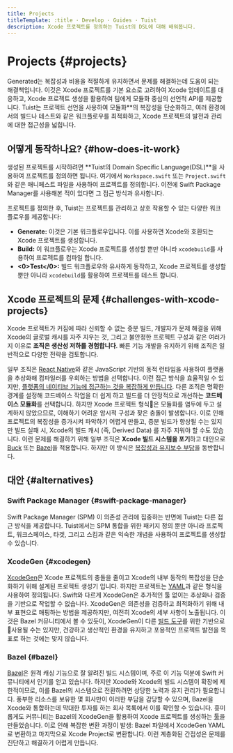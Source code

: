 ```yaml
---
title: Projects
titleTemplate: :title · Develop · Guides · Tuist
description: Xcode 프로젝트를 정의하는 Tuist의 DSL에 대해 배워봅니다.
---
```


# Projects {#projects}

Generated는 복잡성과 비용을 적절하게 유지하면서 문제를 해결하는데 도움이 되는 해결책입니다. 이것은 Xcode 프로젝트를 기본 요소로 고려하여 Xcode 업데이트를 대응하고, Xcode 프로젝트 생성을 활용하여 팀에게 모듈화 중심의 선언적 API를 제공합니다. Tuist는 프로젝트 선언을 사용하여 모듈화\*\*의 복잡성을 단순화하고, 여러 환경에서의 빌드나 테스트와 같은 워크플로우를 최적화하고, Xcode 프로젝트의 발전과 관리에 대한 접근성을 넓힙니다.

## 어떻게 동작하나요? {#how-does-it-work}

생성된 프로젝트를 시작하려면 \*\*Tuist의 Domain Specific Language(DSL)\*\*을 사용하여 프로젝트를 정의하면 됩니다. 여기에서 `Workspace.swift` 또는 `Project.swift`와 같은 매니페스트 파일을 사용하여 프로젝트를 정의합니다. 이전에 Swift Package Manager를 사용해본 적이 있다면 그 접근 방식과 유사합니다.

프로젝트를 정의한 후, Tuist는 프로젝트를 관리하고 상호 작용할 수 있는 다양한 워크플로우를 제공합니다:

- **Generate:** 이것은 기본 워크플로우입니다. 이를 사용하면 Xcode와 호환되는 Xcode 프로젝트를 생성합니다.
- **<LocalizedLink href="/guides/features/test">Build</LocalizedLink>:** 이 워크플로우는 Xcode 프로젝트를 생성할 뿐만 아니라 `xcodebuild`를 사용하여 프로젝트를 컴파일 합니다.
- **<0>Test</0>:** 빌드 워크플로우와 유사하게 동작하고, Xcode 프로젝트를 생성할 뿐만 아니라 `xcodebuild`를 활용하여 프로젝트를 테스트 합니다.

## Xcode 프로젝트의 문제 {#challenges-with-xcode-projects}

Xcode 프로젝트가 커짐에 따라 신뢰할 수 없는 증분 빌드, 개발자가 문제 해결을 위해 Xcode의 글로벌 캐시를 자주 지우는 것, 그리고 불안정한 프로젝트 구성과 같은 여러가지 이유로 **조직은 생산성 저하를 경험합니다**. 빠른 기능 개발을 유지하기 위해 조직은 일반적으로 다양한 전략을 검토합니다.

일부 조직은 [React Native](https://reactnative.dev/)와 같은 JavaScript 기반의 동적 런타임을 사용하여 플랫폼을 추상화해 컴파일러를 우회하는 방법을 선택합니다. 이런 접근 방식을 효율적일 수 있지만, [플랫폼의 네이티브 기능에 접근하는 것을 복잡하게 만듭니다](https://shopify.engineering/building-app-clip-react-native). 다른 조직은 명확한 경계를 설정해 코드베이스 작업을 더 쉽게 하고 빌드를 더 안정적으로 개선하는  **코드베이스 모듈화**를 선택합니다. 하지만 Xcode 프로젝트 형식은 모듈화를 염두에 두고 설계하지 않았으므로, 이해하기 어려운 암시적 구성과 잦은 충돌이 발생합니다. 이로 인해 프로젝트의 복잡성을 증가시켜 파악하기 어렵게 만들고, 증분 빌드가 향상될 수는 있지만 빌드 실패 시, Xcode의 빌드 캐시 (즉, Derived Data) 를 자주 지워야 할 수도 있습니다. 이런 문제를 해결하기 위해 일부 조직은 **Xcode 빌드 시스템을 포기**하고 대안으로 [Buck](https://buck.build/) 또는 [Bazel](https://bazel.build/)을 적용합니다. 하지만 이 방식은 [복잡성과 유지보수 부담](https://bazel.build/migrate/xcode)을 동반합니다.

## 대안 {#alternatives}

### Swift Package Manager {#swift-package-manager}

Swift Package Manager (SPM) 이 의존성 관리에 집중하는 반면에 Tuist는 다른 접근 방식을 제공합니다. Tuist에서는 SPM 통합을 위한 패키지 정의 뿐만 아니라 프로젝트, 워크스페이스, 타겟, 그리고 스킴과 같은 익숙한 개념을 사용하여 프로젝트를 생성할 수 있습니다.

### XcodeGen {#xcodegen}

[XcodeGen](https://github.com/yonaskolb/XcodeGen)은 Xcode 프로젝트의 충돌을 줄이고 Xcode의 내부 동작의 복잡성을 단순화하기 위해 설계된 프로젝트 생성기 입니다. 하지만 프로젝트는 [YAML](https://yaml.org/)과 같은 형식을 사용하여 정의됩니다. Swift와 다르게 XcodeGen은 추가적인 툴 없이는 추상화나 검증을 기반으로 작업할 수 없습니다. XcodeGen은 의존성을 검증하고 최적화하기 위해 내부 표현으로 매핑하는 방법을 제공하지만, 여전히 Xcode의 세부 사항이 노출됩니다. 이것은 Bazel 커뮤니티에서 볼 수 있듯이, XcodeGen이 다른 [빌드 도구](https://github.com/MobileNativeFoundation/rules_xcodeproj)를 위한 기반으로 사용될 수는 있지만, 건강하고 생산적인 환경을 유지하고 포용적인 프로젝트 발전을 목표로 하는 것에는 맞지 않습니다.

### Bazel {#bazel}

[Bazel](https://bazel.build)은 원격 캐싱 기능으로 잘 알려진 빌드 시스템이며, 주로 이 기능 덕분에 Swift 커뮤니티에서 인기를 얻고 있습니다. 하지만 Xcode와 Xcode의 빌드 시스템이 확장에 제한적이므로, 이를 Bazel의 시스템으로 전환하려면 상당한 노력과 유지 관리가 필요합니다. 풍부한 리소스를 보유한 몇 회사만이 이러한 부담을 감당할 수 있으며, Bazel을 Xcode와 통합하는데 막대한 투자를 하는 회사 목록에서 이를 확인할 수 있습니다. 흥미롭게도 커뮤니티는 Bazel의 XcodeGen을 활용하여 Xcode 프로젝트를 생성하는 [툴](https://github.com/MobileNativeFoundation/rules_xcodeproj)을 만들었습니다. 이로 인해 복잡한 변환 과정이 발생: Bazel 파일에서 XcodeGen YAML로 변환하고 마지막으로 Xcode Project로 변환합니다. 이런 계층화된 간접성은 문제를 진단하고 해결하기 어렵게 만듭니다.
